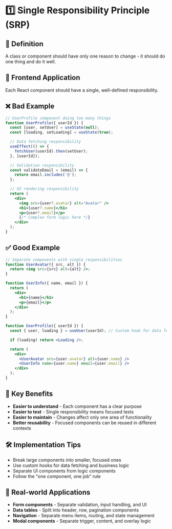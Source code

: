 # **1️⃣ Single Responsibility Principle (SRP)**

## 🎯 Definition

A class or component should have only one reason to change - it should do one
thing and do it well.

## 🌟 Frontend Application

Each React component should have a single, well-defined responsibility.

## ❌ Bad Example

```jsx
// UserProfile component doing too many things
function UserProfile({ userId }) {
  const [user, setUser] = useState(null);
  const [loading, setLoading] = useState(true);

  // Data fetching responsibility
  useEffect(() => {
    fetchUser(userId).then(setUser);
  }, [userId]);

  // Validation responsibility
  const validateEmail = (email) => {
    return email.includes('@');
  };

  // UI rendering responsibility
  return (
    <div>
      <img src={user?.avatar} alt="Avatar" />
      <h1>{user?.name}</h1>
      <p>{user?.email}</p>
      {/* Complex form logic here */}
    </div>
  );
}
```

## ✅ Good Example

```jsx
// Separate components with single responsibilities
function UserAvatar({ src, alt }) {
  return <img src={src} alt={alt} />;
}

function UserInfo({ name, email }) {
  return (
    <div>
      <h1>{name}</h1>
      <p>{email}</p>
    </div>
  );
}

function UserProfile({ userId }) {
  const { user, loading } = useUser(userId); // Custom hook for data fetching

  if (loading) return <Loading />;

  return (
    <div>
      <UserAvatar src={user.avatar} alt={user.name} />
      <UserInfo name={user.name} email={user.email} />
    </div>
  );
}
```

## 🚀 Key Benefits

- **Easier to understand** - Each component has a clear purpose
- **Easier to test** - Single responsibility means focused tests
- **Easier to maintain** - Changes affect only one area of functionality
- **Better reusability** - Focused components can be reused in different
  contexts

## 🛠️ Implementation Tips

- Break large components into smaller, focused ones
- Use custom hooks for data fetching and business logic
- Separate UI components from logic components
- Follow the "one component, one job" rule

## 🎯 Real-world Applications

- **Form components** - Separate validation, input handling, and UI
- **Data tables** - Split into header, row, pagination components
- **Navigation** - Separate menu items, routing, and state management
- **Modal components** - Separate trigger, content, and overlay logic
